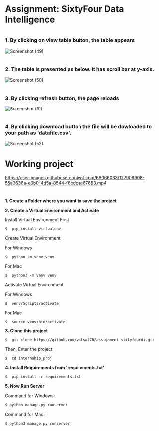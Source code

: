 



# Assignment: SixtyFour Data Intelligence
#
### 1. By clicking on view table button, the table appears
![Screenshot (49)](https://user-images.githubusercontent.com/68066033/127903352-a50ca19d-7f86-43a1-9a93-677df2936d15.png)

#
### 2. The table is presented as below. It has scroll bar at y-axis.
![Screenshot (50)](https://user-images.githubusercontent.com/68066033/127903359-92a43592-2408-4d30-be80-a4788ad27b50.png)

#
### 3. By clicking refresh button, the page reloads
![Screenshot (51)](https://user-images.githubusercontent.com/68066033/127903361-51ee567e-1c98-44bc-9335-71179e57f42d.png)

#
### 4. By clicking download button the file will be dowloaded to your path as 'datafile.csv'.
![Screenshot (52)](https://user-images.githubusercontent.com/68066033/127903364-ffde0aba-7396-442c-83b0-d3c9cc5e5aa2.png)

#
#
#

# Working project
https://user-images.githubusercontent.com/68066033/127906908-55a3636a-e6b0-4d5a-8544-f6cdcae67663.mp4

#
#
#

## 

**1. Create a Folder where you want to save the project**

**2. Create a Virtual Environment and Activate**

Install Virtual Environment First
```
$  pip install virtualenv
```

Create Virtual Environment

For Windows
```
$  python -m venv venv
```
For Mac
```
$  python3 -m venv venv
```

Activate Virtual Environment

For Windows
```
$  venv/Scripts/activate
```

For Mac
```
$  source venv/bin/activate
```

**3. Clone this project**
```
$  git clone https://github.com/vatsal70/assignment-sixtyfourdi.git
```

Then, Enter the project
```
$  cd internship_proj
```

**4. Install Requirements from 'requirements.txt'**
```python
$  pip install -r requirements.txt
```

**5. Now Run Server**

Command for Windows:
```python
$ python manage.py runserver
```

Command for Mac:
```python
$ python3 manage.py runserver
```
